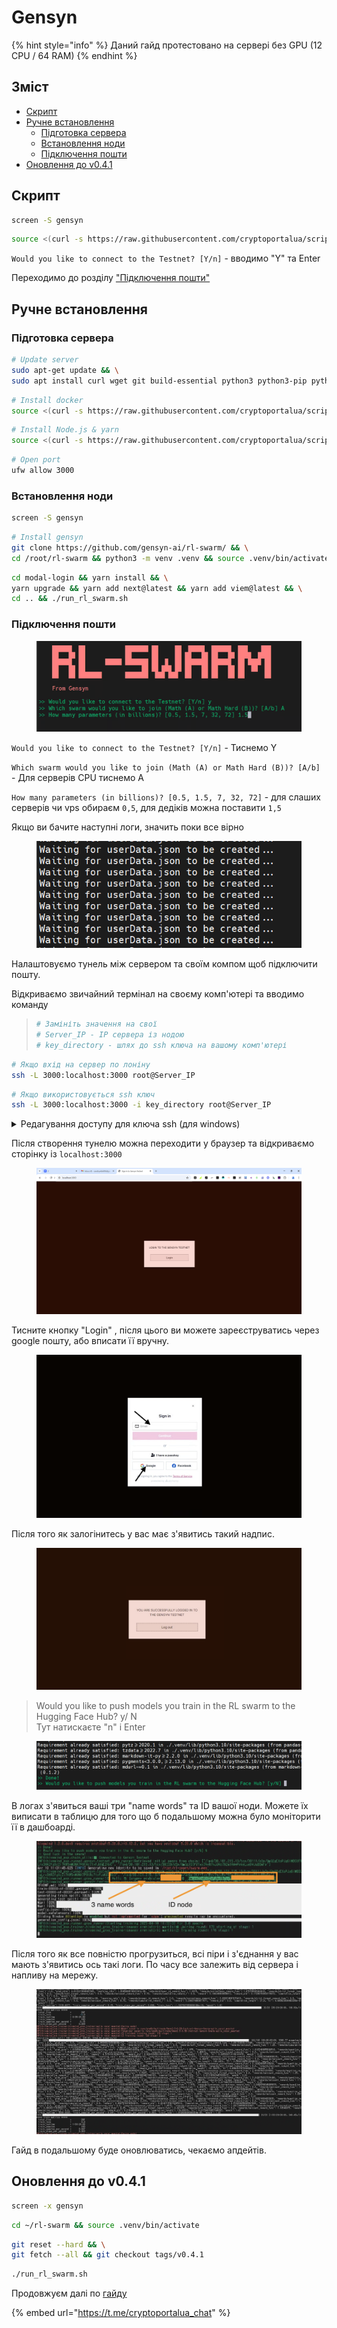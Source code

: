 # Gensyn

{% hint style="info" %}
Даний гайд протестовано на сервері без GPU (12 CPU / 64 RAM)
{% endhint %}

## Зміст

* [Скрипт](gensyn.md#skript)
* [Ручне встановлення](gensyn.md#ruchne-vstanovlennya)
  * [Підготовка сервера](gensyn.md#pidgotovka-servera)
  * [Встановлення ноди](gensyn.md#vstanovlennya-nodi)
  * [Підключення пошти](gensyn.md#pidklyuchennya-poshti)
* [Оновлення до v0.4.1](gensyn.md#onovlennya-do-v0.3.2)

## Скрипт

```bash
screen -S gensyn
```

```bash
source <(curl -s https://raw.githubusercontent.com/cryptoportalua/scripts/refs/heads/main/gensyn)
```

`Would you like to connect to the Testnet? [Y/n]` -  вводимо "Y" та Enter

Переходимо до розділу ["Підключення пошти"](gensyn.md#pidklyuchennya-poshti)

## Ручне встановлення

### Підготовка сервера

```bash
# Update server
sudo apt-get update && \
sudo apt install curl wget git build-essential python3 python3-pip python3-venv screen -y
```

```bash
# Install docker
source <(curl -s https://raw.githubusercontent.com/cryptoportalua/scripts/refs/heads/main/utils/docker)
```

```bash
# Install Node.js & yarn
source <(curl -s https://raw.githubusercontent.com/cryptoportalua/scripts/refs/heads/main/utils/node_js)
```

```bash
# Open port
ufw allow 3000
```

### Встановлення ноди

```bash
screen -S gensyn
```

```bash
# Install gensyn
git clone https://github.com/gensyn-ai/rl-swarm/ && \
cd /root/rl-swarm && python3 -m venv .venv && source .venv/bin/activate
```

```bash
cd modal-login && yarn install && \
yarn upgrade && yarn add next@latest && yarn add viem@latest && \
cd .. && ./run_rl_swarm.sh
```

### Підключення пошти

<figure><img src="../.gitbook/assets/image (3).png" alt=""><figcaption></figcaption></figure>

`Would you like to connect to the Testnet? [Y/n]` - Тиснемо Y

`Which swarm would you like to join (Math (A) or Math Hard (B))? [A/b]` - Для серверів CPU тиснемо A

`How many parameters (in billions)? [0.5, 1.5, 7, 32, 72]` - для слаших серверів чи vps обираєм `0,5`, для дедіків можна поставити `1,5`

Якщо ви бачите наступні логи, значить поки все вірно

<figure><img src="../.gitbook/assets/image (3) (1).png" alt=""><figcaption></figcaption></figure>

Налаштовуємо тунель між сервером та своїм компом щоб підключити пошту.

Відкриваємо звичайний термінал на своєму комп'ютері та вводимо команду

> ```bash
> # Замініть значення на свої
> # Server_IP - IP сервера із нодою
> # key_directory - шлях до ssh ключа на вашому комп'ютері
> ```

```bash
# Якщо вхід на сервер по лоніну
ssh -L 3000:localhost:3000 root@Server_IP
```

```bash
# Якщо використовується ssh ключ
ssh -L 3000:localhost:3000 -i key_directory root@Server_IP
```

<details>

<summary>Редагування доступу для ключа ssh (для windows)</summary>

* Відкриваємо властивості файлу ключа
* Переходимо на вкладку "Безпека"
* Тиснемо "Змінити" й додаємо свого користувача, ставимо йому галочку "Повний доступ"
* Переходимо у "Додатково" та вимикаємо успадкування

</details>

Після створення тунелю можна переходити у браузер та відкриваємо сторінку із `localhost:3000`

<figure><img src="../.gitbook/assets/image (1) (1) (1) (1) (1).png" alt=""><figcaption></figcaption></figure>

Тисните кнопку "Login" , після цього ви можете зареєструватись через google пошту, або вписати її вручну.

<figure><img src="../.gitbook/assets/Знімок екрана 2025-04-10 о 14.41.32.png" alt=""><figcaption></figcaption></figure>

Після того як залогінитесь у вас має з'явитись такий надпис.&#x20;

<figure><img src="../.gitbook/assets/Знімок екрана 2025-04-10 о 14.29.10.png" alt=""><figcaption></figcaption></figure>

> Would you like to push models you train in the RL swarm to the Hugging Face Hub?  y/ N \
> Тут натискаєте "n" і  Enter

<figure><img src="../.gitbook/assets/image (2).png" alt=""><figcaption></figcaption></figure>

&#x20;В логах з'явиться ваші три "name words" та ID вашої ноди. Можете їх виписати в таблицю для того що б подальшому можна було моніторити її в дашбоарді.

<figure><img src="../.gitbook/assets/Знімок екрана 2025-04-10 о 14.32.30.png" alt=""><figcaption></figcaption></figure>

Після того як все повністю прогрузиться, всі піри і з'єднання у вас мають з'явитись ось такі логи. По часу все залежить від сервера і напливу на мережу.&#x20;

<figure><img src="../.gitbook/assets/Знімок екрана 2025-04-10 о 17.36.23.png" alt=""><figcaption></figcaption></figure>

Гайд в подальшому буде оновлюватись, чекаємо апдейтів.

## Оновлення до v0.4.1

```bash
screen -x gensyn
```

```bash
cd ~/rl-swarm && source .venv/bin/activate
```

```bash
git reset --hard && \
git fetch --all && git checkout tags/v0.4.1
```

```bash
./run_rl_swarm.sh
```

Продовжуєм далі по [гайду](gensyn.md#pidklyuchennya-poshti)

{% embed url="https://t.me/cryptoportalua_chat" %}
